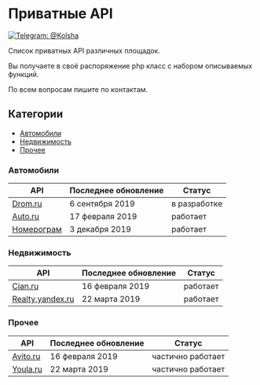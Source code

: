 # Приватные API
[![Telegram: @Kolsha](https://img.shields.io/badge/contact-@Kolsha-blue.svg?style=flat)](https://t.me/Kolsha) 

Список приватных API различных площадок.

Вы получаете в своё распоряжение php класс с набором описываемых функций.

По всем вопросам пишите по контактам. 

## Категории

- [Автомобили](#Автомобили)
- [Недвижимость](#Недвижимость)
- [Прочее](#Прочее)



### Автомобили
API | Последнее обновление | Статус 
|---|---|---|
| [Drom.ru](drom.md)            | 6 сентября 2019 | в разработке|
| [Auto.ru](auto.ru.md)         | 17 февраля 2019 | работает    |
| [Номерограм](nomerogram.md)   | 3 декабря 2019  | работает    |

### Недвижимость
API | Последнее обновление | Статус 
|---|---|---|
| [Cian.ru](cian.md)                   | 16 февраля 2019 | работает|
| [Realty.yandex.ru](realty.yandex.md) | 22 марта 2019   | работает|


### Прочее
API | Последнее обновление | Статус 
|---|---|---|
| [Avito.ru](avito.md) | 16 февраля 2019 | частично работает|
| [Youla.ru](youla.md) | 22 марта 2019   | частично работает|